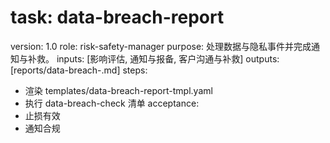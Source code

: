 # task: data-breach-report

version: 1.0
role: risk-safety-manager
purpose: 处理数据与隐私事件并完成通知与补救。
inputs: [影响评估, 通知与报备, 客户沟通与补救]
outputs: [reports/data-breach-<id>.md]
steps:

- 渲染 templates/data-breach-report-tmpl.yaml
- 执行 data-breach-check 清单
  acceptance:
- 止损有效
- 通知合规

